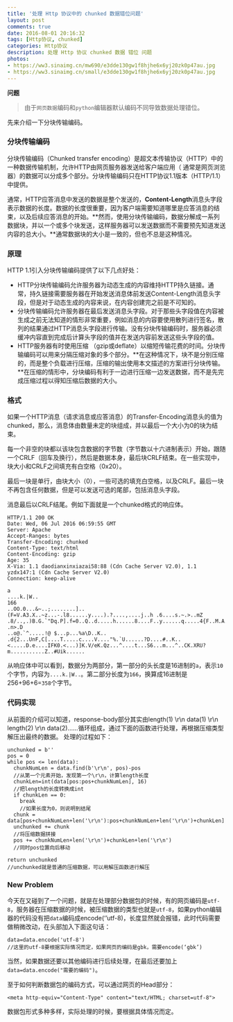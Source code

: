 ```yaml
---
title: '处理 Http 协议中的 chunked 数据错位问题'
layout: post
comments: true
date: 2016-08-01 20:16:32
tags: [Http协议, chunked]
categories: Http协议
description: 处理 Http 协议 chunked 数据 错位 问题
photos:
- https://ww3.sinaimg.cn/mw690/e3dde130gw1f8hjhe6x6yj20zk0p47au.jpg
- https://ww3.sinaimg.cn/small/e3dde130gw1f8hjhe6x6yj20zk0p47au.jpg
---
```


**问题**

>由于`网页数据`编码和`python`编辑器默认编码不同导致数据处理错位。

<!--more-->

先来介绍一下分块传输编码。

### 分块传输编码

分块传输编码（Chunked transfer encoding）是超文本传输协议（HTTP）中的一种数据传输机制，允许HTTP由网页服务器发送给客户端应用（ 通常是网页浏览器）的数据可以分成多个部分。分块传输编码只在HTTP协议1.1版本（HTTP/1.1）中提供。

通常，HTTP应答消息中发送的数据是整个发送的，**Content-Length**消息头字段表示数据的长度。数据的长度很重要，因为客户端需要知道哪里是应答消息的结束，以及后续应答消息的开始。**然而，使用分块传输编码，数据分解成一系列数据块，并以一个或多个块发送，这样服务器可以发送数据而不需要预先知道发送内容的总大小。**通常数据块的大小是一致的，但也不总是这种情况。

### 原理

HTTP 1.1引入分块传输编码提供了以下几点好处：

* HTTP分块传输编码允许服务器为动态生成的内容维持HTTP持久链接。通常，持久链接需要服务器在开始发送消息体前发送Content-Length消息头字段，但是对于动态生成的内容来说，在内容创建完之前是不可知的。
* 分块传输编码允许服务器在最后发送消息头字段。对于那些头字段值在内容被生成之前无法知道的情形非常重要，例如消息的内容要使用散列进行签名，散列的结果通过HTTP消息头字段进行传输。没有分块传输编码时，服务器必须缓冲内容直到完成后计算头字段的值并在发送内容前发送这些头字段的值。
* HTTP服务器有时使用压缩 （gzip或deflate）以缩短传输花费的时间。分块传输编码可以用来分隔压缩对象的多个部分。**在这种情况下，块不是分别压缩的，而是整个负载进行压缩，压缩的输出使用本文描述的方案进行分块传输。**在压缩的情形中，分块编码有利于一边进行压缩一边发送数据，而不是先完成压缩过程以得知压缩后数据的大小。

### 格式

如果一个HTTP消息（请求消息或应答消息）的Transfer-Encoding消息头的值为chunked，那么，消息体由数量未定的块组成，并以最后一个大小为0的块为结束。

每一个非空的块都以该块包含数据的字节数（字节数以十六进制表示）开始，跟随一个CRLF（回车及换行），然后是数据本身，最后块CRLF结束。在一些实现中，块大小和CRLF之间填充有白空格（0x20）。

最后一块是单行，由块大小（0），一些可选的填充白空格，以及CRLF。最后一块不再包含任何数据，但是可以发送可选的尾部，包括消息头字段。

消息最后以CRLF结尾。例如下面就是一个chunked格式的响应体。

```
HTTP/1.1 200 OK
Date: Wed, 06 Jul 2016 06:59:55 GMT
Server: Apache
Accept-Ranges: bytes
Transfer-Encoding: chunked
Content-Type: text/html
Content-Encoding: gzip
Age: 35
X-Via: 1.1 daodianxinxiazai58:88 (Cdn Cache Server V2.0), 1.1 yzdx147:1 (Cdn Cache Server V2.0)
Connection: keep-alive

a
....k.|W..
166
..OO.0...&~..;........]..(F=V.A3.X..~z...-.l8......y....).?....,....j..h .6....s.~.>..mZ .8/..,.)B.G.`"Dq.P].f=0..Q..d.....h......8....F..y......q.....4{F..M.A.*..a.rAra.... .n>.D
..o@.`^.....!@ $...p...%a\D..K.. .d{2...UnF,C[....T.....c....V...."%.`U......?D....#..K..<.....D.e....IFK0.<...)]K.V/eK.Qz...^....t...S6...m...^..CK.XRU?m...........Z..#Uik......
```

从响应体中可以看到，数据分为两部分，第一部分的头长度是16进制的`a`，表示`10`个字节，内容为`....k.|W..`。第二部分长度为`166`，换算成16进制是256+96+6=`358`个字节。

### 代码实现

从前面的介绍可以知道，response-body部分其实由length(1) \r\n data(1) \r\n length(2) \r\n data(2)……循环组成，通过下面的函数进行处理，再根据压缩类型解压出最终的数据。
处理的过程如下：

```
unchunked = b''
pos = 0
while pos <= len(data):
  chunkNumLen = data.find(b'\r\n', pos)-pos
  //从第一个元素开始，发现第一个\r\n，计算length长度
  chunkLen=int(data[pos:pos+chunkNumLen], 16)
  //把length的长度转换成int
  if chunkLen == 0:
    break
    //如果长度为0，则说明到结尾
  chunk = data[pos+chunkNumLen+len('\r\n'):pos+chunkNumLen+len('\r\n')+chunkLen]
  unchunked += chunk
  //将压缩数据拼接
  pos += chunkNumLen+len('\r\n')+chunkLen+len('\r\n')
  //同时pos位置向后移动

return unchunked
//unchunked就是普通的压缩数据，可以用解压函数进行解压
```

### New Problem

今天在又碰到了一个问题，就是在处理部分数据包的时候，有的网页编码是`utf-8`，服务器在压缩数据的时候，被压缩数据的类型也就是`utf-8`，如果python编辑器的代码没有把`data`编码成encode(‘’utf-8)，长度显然就会报错，此时代码需要做稍微改动，在头部加入下面这句话：

```
data=data.encode('utf-8')
//这里的utf-8要根据实际情况而定，如果网页的编码是gbk，需要encode(‘gbk’)
```

当然，如果数据还要以其他编码进行后续处理，在最后还要加上`data=data.encode("需要的编码")`。

至于如何判断数据包的编码方式，可以通过网页的Head部分：

```
<meta http-equiv="Content-Type" content="text/HTML; charset=utf-8">
```

数据包形式多种多样，实际处理的时候，要根据具体情况而定。